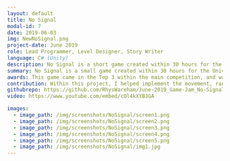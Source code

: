 ```yaml
---
layout: default
title: No Signal
modal-id: 7
date: 2019-06-03
img: NewNoSignal.png
project-date: June 2019
role: Lead Programmer, Level Designer, Story Writer
language: C# (Unity)
description: No Signal is a short game created within 30 hours for the University of Gloucestershire Game Jame 2019. My team consisted of 3 Programmers including myself and 2 Designers. The theme of this game jam was "Waves," so my team and I decided to use radio waves as the main mechanic. The game follows a UFO hunter with a radio scanner which he uses to track down his van to enevitably get back home after being abducted. However, when using the scanner, it causes the aliens to try to attack him. 
summary: No Signal is a small game created within 30 hours for the University of Gloucestershire Game Jam 2019; with the theme of 'Waves'.
awards: This game came in the Top 3 within the main competition, and was then chosen to be shown off at the end of year show, where it placed 2nd overall.
contribution: Within this project, I helped implement the movement, radio scanner tracking system, and the pressure plate minigame. I also worked on the game's story, as well as the level design and importing of sprites and animations. <br><br> Mechanics Implemented <ul><li>Player Movement</li><li>Short Range Radio Tracker (A Device of Which Would Beep Faster or Slower Depending on the Player's Distance from the Target)</li><li>Enemies which try to attack whenever the scanner is on</li><li>Pressure Plate Minigame (Step on the plates in the correct order to open the door)</li><li>Radio Wave Minigame (Match the frequency and amplitude to the wave in order to go home)</li></ul>
githubrepo: https://github.com/RhysWareham/June-2019_Game-Jam_No-Signal
video: https://www.youtube.com/embed/cOl4kXYBJGA

images:
  - image_path: /img/screenshots/NoSignal/screen1.png
  - image_path: /img/screenshots/NoSignal/screen2.png
  - image_path: /img/screenshots/NoSignal/screen3.png
  - image_path: /img/screenshots/NoSignal/screen4.png
  - image_path: /img/screenshots/NoSignal/screen5.png
  - image_path: /img/screenshots/NoSignal/img1.jpg
---
```

